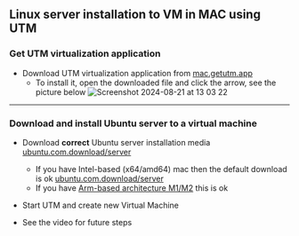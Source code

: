 ## Linux server installation to VM in MAC using UTM
### Get UTM virtualization application
* Download UTM virtualization application from [mac.getutm.app](https://mac.getutm.app)  
  * To install it, open the downloaded file and click the arrow, see the picture below
   ![Screenshot 2024-08-21 at 13 03 22](https://github.com/user-attachments/assets/d56dd3c9-aede-4d2c-8703-b9bef362c775)
---  
### Download and install Ubuntu server to a virtual machine
* Download **correct** Ubuntu server installation media [ubuntu.com.download/server](https://ubuntu.com/download/server)
  * If you have Intel-based (x64/amd64) mac then the default download is ok [ubuntu.com.download/server](https://ubuntu.com/download/server)
  * If you have [Arm-based architecture M1/M2](https://ubuntu.com/download/server/arm) this is ok

* Start UTM and create new Virtual Machine
 * See the video for future steps
   
